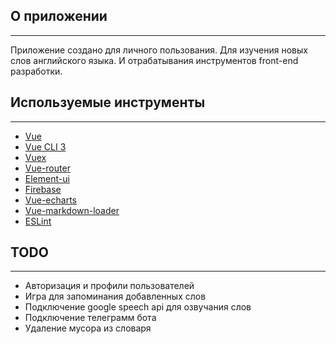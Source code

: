 ## О приложении
___

Приложение создано для личного пользования. 
Для изучения новых слов английского языка. И отрабатывания инструментов front-end разработки.

## Используемые инструменты
___
* [Vue](http://vuejs.org/)
* [Vue CLI 3](https://cli.vuejs.org/)
* [Vuex](https://vuex.vuejs.org/)
* [Vue-router](https://router.vuejs.org/)
* [Element-ui](http://element.eleme.io/)
* [Firebase](https://firebase.google.com/)
* [Vue-echarts](https://github.com/ecomfe/vue-echarts)
* [Vue-markdown-loader](https://github.com/QingWei-Li/vue-markdown-loader)
* [ESLint](https://eslint.org/)

## TODO
___
* Авторизация и профили пользователей
* Игра для запоминания добавленных слов
* Подключение google speech api для озвучания слов
* Подключение телеграмм бота
* Удаление мусора из словаря
